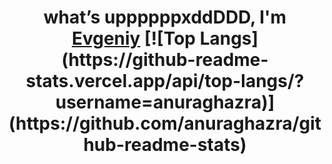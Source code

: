 <h1 align="center">​what’s uppppppxddDDD, I'm <a href="https://github.com/noscope096" target="_blank">Evgeniy</a> 
[![Top Langs](https://github-readme-stats.vercel.app/api/top-langs/?username=anuraghazra)](https://github.com/anuraghazra/github-readme-stats)

